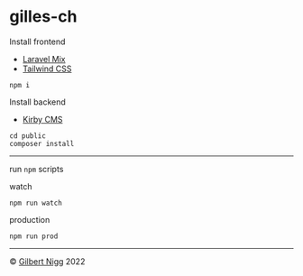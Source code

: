 # gilles-ch

Install frontend
- [Laravel Mix](https://laravel-mix.com  )
- [Tailwind CSS](https://tailwindcss.com )
```
npm i
```

Install backend
- [Kirby CMS](https://getkirby.com  )
```
cd public
composer install
```
---
run `npm` scripts

watch
```
npm run watch
```
production
```
npm run prod
```

---
© [Gilbert Nigg](http://www.gilles.ch) 2022
